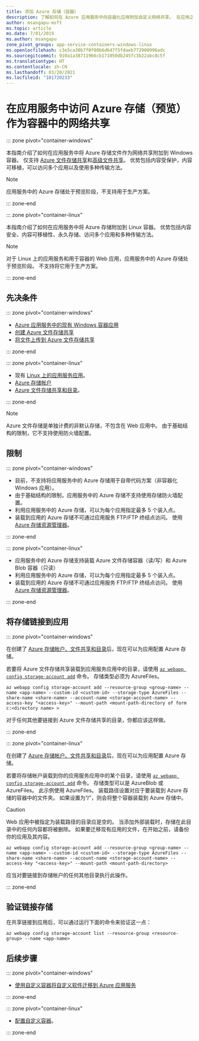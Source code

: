 ```yaml
---
title: 添加 Azure 存储（容器）
description: 了解如何在 Azure 应用服务中向容器化应用附加自定义网络共享。 在应用之间共享文件、远程管理静态内容和本地访问等。
author: msangapu-msft
ms.topic: article
ms.date: 7/01/2019
ms.author: msangapu
zone_pivot_groups: app-service-containers-windows-linux
ms.openlocfilehash: c3e5ca30b7f0f00b6d647f5fdaeb772900996adc
ms.sourcegitcommit: 910a1a38711966cb171050db245fc3b22abc8c5f
ms.translationtype: HT
ms.contentlocale: zh-CN
ms.lasthandoff: 03/20/2021
ms.locfileid: "101720233"
---
```

# <a name="access-azure-storage-preview-as-a-network-share-from-a-container-in-app-service"></a>在应用服务中访问 Azure 存储（预览）作为容器中的网络共享

::: zone pivot="container-windows"

本指南介绍了如何在应用服务中将 Azure 存储文件作为网络共享附加到 Windows 容器。 仅支持 [Azure 文件存储共享](../storage/files/storage-how-to-use-files-cli.md)和[高级文件共享](../storage/files/storage-how-to-create-file-share.md)。 优势包括内容受保护，内容可移植，可以访问多个应用以及使用多种传输方法。

> [!NOTE]
>应用服务中的 Azure 存储处于预览阶段，不支持用于生产方案。

::: zone-end

::: zone pivot="container-linux"

本指南介绍了如何在应用服务中将 Azure 存储附加到 Linux 容器。 优势包括内容安全、内容可移植性、永久存储、访问多个应用和多种传输方法。

> [!NOTE]
>对于 Linux 上的应用服务和用于容器的 Web 应用，应用服务中的 Azure 存储处于预览阶段。 不支持将它用于生产方案。

::: zone-end

## <a name="prerequisites"></a>先决条件

::: zone pivot="container-windows"

- [Azure 应用服务中的现有 Windows 容器应用](quickstart-custom-container.md)
- [创建 Azure 文件存储共享](../storage/files/storage-how-to-use-files-cli.md)
- [将文件上传到 Azure 文件存储共享](../storage/files/storage-how-to-create-file-share.md)

::: zone-end

::: zone pivot="container-linux"

- 现有 [Linux 上的应用服务应用](index.yml)。
- [Azure 存储帐户](../storage/common/storage-account-create.md?tabs=azure-cli)
- [Azure 文件存储共享和目录](../storage/files/storage-how-to-use-files-cli.md)。

::: zone-end

> [!NOTE]
> Azure 文件存储是单独计费的非默认存储，不包含在 Web 应用中。 由于基础结构的限制，它不支持使用防火墙配置。
>

## <a name="limitations"></a>限制

::: zone pivot="container-windows"

- 目前，不支持将应用服务中的 Azure 存储用于自带代码方案（非容器化 Windows 应用）。
- 由于基础结构的限制，应用服务中的 Azure 存储不支持使用存储防火墙配置。
- 利用应用服务中的 Azure 存储，可以为每个应用指定最多 5 个装入点。
- 装载到应用的 Azure 存储不可通过应用服务 FTP/FTP 终结点访问。 使用 [Azure 存储资源管理器](https://azure.microsoft.com/features/storage-explorer/)。

::: zone-end

::: zone pivot="container-linux"

- 应用服务中的 Azure 存储支持装载 Azure 文件存储容器（读/写）和 Azure Blob 容器（只读）
- 利用应用服务中的 Azure 存储，可以为每个应用指定最多 5 个装入点。
- 装载到应用的 Azure 存储不可通过应用服务 FTP/FTP 终结点访问。 使用 [Azure 存储资源管理器](https://azure.microsoft.com/features/storage-explorer/)。

::: zone-end

## <a name="link-storage-to-your-app"></a>将存储链接到应用

::: zone pivot="container-windows"

在创建了 [Azure 存储帐户、文件共享和目录](#prerequisites)后，现在可以为应用配置 Azure 存储。

若要将 Azure 文件存储共享装载到应用服务应用中的目录，请使用 [`az webapp config storage-account add`](/cli/azure/webapp/config/storage-account#az-webapp-config-storage-account-add) 命令。 存储类型必须为 AzureFiles。

```azurecli
az webapp config storage-account add --resource-group <group-name> --name <app-name> --custom-id <custom-id> --storage-type AzureFiles --share-name <share-name> --account-name <storage-account-name> --access-key "<access-key>" --mount-path <mount-path-directory of form c:<directory name> >
```

对于任何其他要链接到 Azure 文件存储共享的目录，你都应该这样做。

::: zone-end

::: zone pivot="container-linux"

在创建了 [Azure 存储帐户、文件共享和目录](#prerequisites)后，现在可以为应用配置 Azure 存储。

若要将存储帐户装载到你的应用服务应用中的某个目录，请使用 [`az webapp config storage-account add`](/cli/azure/webapp/config/storage-account#az-webapp-config-storage-account-add) 命令。 存储类型可以是 AzureBlob 或 AzureFiles。 此示例使用 AzureFiles。 装载路径设置对应于要装载到 Azure 存储的容器中的文件夹。 如果设置为“/”，则会将整个容器装载到 Azure 存储中。


> [!CAUTION]
> Web 应用中被指定为装载路径的目录应是空的。 当添加外部装载时，存储在此目录中的任何内容都将被删除。 如果要迁移现有应用的文件，在开始之前，请备份你的应用及其内容。
>

```azurecli
az webapp config storage-account add --resource-group <group-name> --name <app-name> --custom-id <custom-id> --storage-type AzureFiles --share-name <share-name> --account-name <storage-account-name> --access-key "<access-key>" --mount-path <mount-path-directory>
```

应当对要链接到存储帐户的任何其他目录执行此操作。

::: zone-end

## <a name="verify-linked-storage"></a>验证链接存储

在共享链接到应用后，可以通过运行下面的命令来验证这一点：

```azurecli
az webapp config storage-account list --resource-group <resource-group> --name <app-name>
```

## <a name="next-steps"></a>后续步骤

::: zone pivot="container-windows"

- [使用自定义容器将自定义软件迁移到 Azure 应用服务](tutorial-custom-container.md?pivots=container-windows)

::: zone-end

::: zone pivot="container-linux"

- [配置自定义容器](configure-custom-container.md?pivots=platform-linux)。

::: zone-end